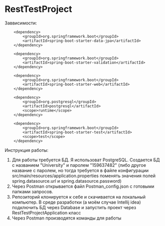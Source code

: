 # RestTestProject
Заввисимости:

		<dependency>
			<groupId>org.springframework.boot</groupId>
			<artifactId>spring-boot-starter-data-jpa</artifactId>
		</dependency>
    
		<dependency>
			<groupId>org.springframework.boot</groupId>
			<artifactId>spring-boot-starter-validation</artifactId>
		</dependency>
    
		<dependency>
			<groupId>org.springframework.boot</groupId>
			<artifactId>spring-boot-starter-web</artifactId>
		</dependency>

		<dependency>
			<groupId>org.postgresql</groupId>
			<artifactId>postgresql</artifactId>
			<scope>runtime</scope>
		</dependency>
    
		<dependency>
			<groupId>org.springframework.boot</groupId>
			<artifactId>spring-boot-starter-test</artifactId>
			<scope>test</scope>
		</dependency>

Инструкция работы:
1. Для работы требуется БД. Я использоват PostgreSQL. Создается БД с названием "University" и паролем "159637482" (либо другое название с паролем, но тогда требуется в файле конфигурации src/main/resources/application.properties поменять значения полей spring.datasource.url и spring.datasource.password) 
2. Через Postman открывается файл Postman_config.json с готовыми папками запросов.
3. Репозиторий клонируется к себе и скачивается на локальный компьютер. В среде разработки (а моём случае Intellij idea) подключить БД через Database и запустить проект через RestTestProjectApplication класс
4. Через Postman производятся команды для работы
